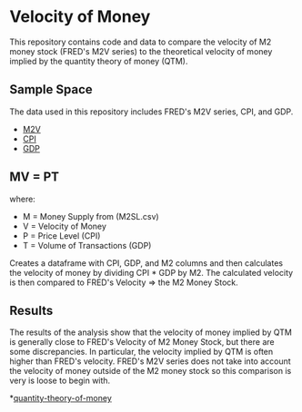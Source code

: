# Velocity of Money

This repository contains code and data to compare the velocity of M2 money stock (FRED's M2V series) to the theoretical velocity of money implied by the quantity theory of money (QTM).

## Sample Space

The data used in this repository includes FRED's M2V series, CPI, and GDP.

* [M2V](https://fred.stlouisfed.org/series/M2V)
* [CPI](https://fred.stlouisfed.org/series/CPIAUCSL)
* [GDP](https://fred.stlouisfed.org/series/GDP)

## MV = PT

where:

* M = Money Supply from (M2SL.csv)
* V = Velocity of Money
* P = Price Level (CPI) 
* T = Volume of Transactions (GDP)

Creates a dataframe with CPI, GDP, and M2 columns and then calculates the velocity of money by dividing CPI * GDP by M2. The calculated velocity is then compared to FRED's Velocity => the M2 Money Stock.

## Results

The results of the analysis show that the velocity of money implied by QTM is generally close to FRED's Velocity of M2 Money Stock, but there are some discrepancies. In particular, the velocity implied by QTM is often higher than FRED's velocity. FRED's M2V series does not take into account the velocity of money outside of the M2 money stock so this comparison is very is loose to begin with.

*[quantity-theory-of-money](https://www.investopedia.com/insights/what-is-the-quantity-theory-of-money/)
